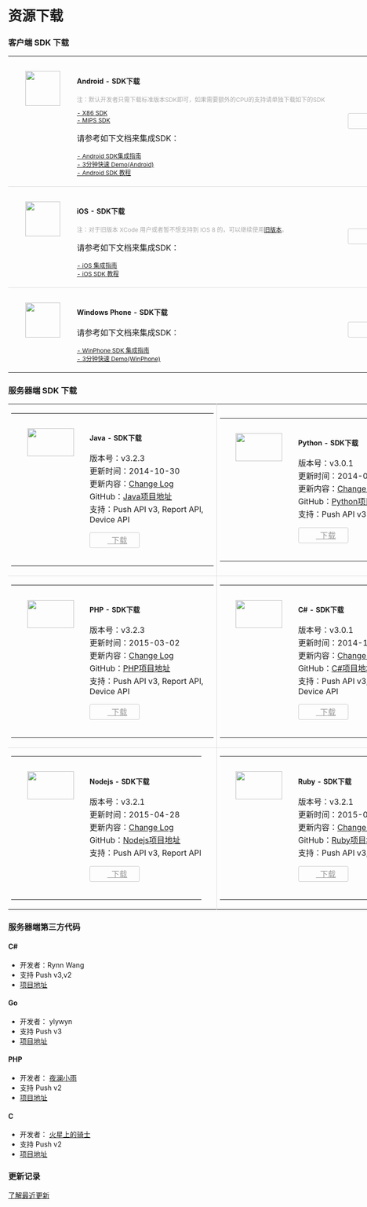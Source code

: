 # 资源下载
### 客户端 SDK 下载

<div class="row">
      <div class="col-md-8" style="width:850px">
            <div class="panel panel-default">
                  <div class = "panel-content home_section">
                        <table width="100%"   cellspacing="100" >
                              <tr>
                                    <td width="140" style="text-align: center;padding: 30px 0;vertical-align: top;"><img src="../image/resource_android.png" width="71" height="71" /></td>
                                    <td style="padding: 20px 0;">
                                          <h4 style="font-weight: bold;font-size: 14px;">Android - SDK下载</h4>
                                          <p style="font-size: 12px; color:#aaa;">注：默认开发者只需下载标准版本SDK即可，如果需要额外的CPU的支持请单独下载如下的SDK</p>
                                          <ul style="list-style: none;margin: 0;padding: 0;font-size: 12px;">
                                                <li><a href="https://www.jpush.cn/downloads/sdk/android-with-x86/">- X86 SDK</a></li>
                                                <li><a href="https://www.jpush.cn/downloads/sdk/android-with-mips/">- MIPS SDK</a></li>
                                          </ul>
                                          <p>请参考如下文档来集成SDK：</p>
                                          <ul style="list-style: none;margin: 0;padding: 0;font-size: 12px;">
                                                <li><a href="../guideline/android_guide">- Android SDK集成指南</a></li>
                                                <li><a href="../guideline/android_3m">- 3分钟快速 Demo(Android)</a></li>
                                                <li><a href="../client/android_tutorials">- Android SDK 教程</a></li>
                                          </ul>
                                    </td>
                                    <td width="180" style="text-align: center;vertical-align: middle">
                                          <a href="https://www.jpush.cn/downloads/sdk/android/" style="display: inline-block; height: 30px; line-height: 30px; width: 100px; border: 1px solid #ccc;border-radius: 3px;color: #999;font-size: 12px;">
                                                <i style="display: inline-block; width: 11px; height: 11px; background: url(../image/resource_sdk_download.png) 0 0;vertical-align: middle;"></i>&nbsp;&nbsp;下载
                                          </a>
                                    </td>
                              </tr> 
                              <tr style="border-top: 1px solid #ddd">
                                    <td width="140" style="text-align: center;padding: 30px 0;vertical-align: top;"><img src="../image/resource_ios.png" width="71" height="71" /></td>
                                    <td style="padding: 20px 0;">
                                          <h4 style="font-weight: bold;font-size: 14px;">iOS - SDK下载</h4>
                                          <p style="font-size: 12px; color:#aaa;">注：对于旧版本 XCode 用户或者暂不想支持到 IOS 8 的，可以继续使用<a href="http://docs.jpush.cn/download/attachments/7864408/JPush-iOS-SDK-1.7.4.zip?version=1&modificationDate=1411121271000">旧版本</a>。</p>
                                          <p>请参考如下文档来集成SDK：</p>
                                          <ul style="list-style: none;margin: 0;padding: 0;font-size: 12px;">
                                                <li><a href="../guideline/ios_guide">- iOS 集成指南</a></li>
                                                <li><a href="../client/ios_tutorials">- iOS SDK 教程</a></li>
                                          </ul>
                                    </td>
                                    <td width="180" style="text-align: center;vertical-align: middle">
                                          <a href="https://www.jpush.cn/downloads/sdk/ios8/" style="display: inline-block; height: 30px; line-height: 30px; width: 100px; border: 1px solid #ccc;border-radius: 3px;color: #999;font-size: 12px;">
                                                <i style="display: inline-block; width: 11px; height: 11px; background: url(../image/resource_sdk_download.png) 0 0;vertical-align: middle;"></i>&nbsp;&nbsp;下载
                                          </a>
                                    </td>
                              </tr>     
                              <tr style="border-top: 1px solid #ddd">
                                    <td width="140" style="text-align: center;padding: 30px 0;vertical-align: top;"><img src="../image/resource_wp.png" width="71" height="71" /></td>
                                    <td style="padding: 20px 0;">
                                          <h4 style="font-weight: bold;font-size: 14px;">Windows Phone - SDK下载</h4>
                                          <p>请参考如下文档来集成SDK：</p>
                                          <ul style="list-style: none;margin: 0;padding: 0;font-size: 12px;">
                                                <li><a href="../guideline/winphone_guide">- WinPhone SDK 集成指南</a></li>
                                                <li><a href="../guideline/winphone_3m">- 3分钟快速 Demo(WinPhone)</a></li>
                                          </ul>
                                    </td>
                                    <td width="180" style="text-align: center;vertical-align: middle">
                                          <a href="https://www.jpush.cn/downloads/sdk/winphone/" style="display: inline-block; height: 30px; line-height: 30px; width: 100px; border: 1px solid #ccc;border-radius: 3px;color: #999;font-size: 12px;">
                                                <i style="display: inline-block; width: 11px; height: 11px; background: url(../image/resource_sdk_download.png) 0 0;vertical-align: middle;"></i>&nbsp;&nbsp;下载
                                          </a>
                                    </td>
                              </tr>    
                        </table>
                  </div>      
            </div>
      </div>
</div>


### 服务器端 SDK 下载
<div class="row">
      <div class="col-md-8" style="width:850px">
            <div class="panel panel-default">
                  <div class = "panel-content home_section">
                        <table width="100%"   cellspacing="0" style="font-size: 12px;">
                              <tr>
                                    <td width="50%" style="border-right: 1px solid #ddd;">
                                          <table widht="100%">
                                                <tr>
                                                      <td width="160" style="text-align: center; padding: 30px 0; vertical-align: top;">
                                                            <img src="../image/resource_sdk_java.png" width="95" height="57" />
                                                      </td>
                                                      <td style="padding: 20px 0;">
                                                            <h4 style="font-weight: bold;font-size: 14px;">Java - SDK下载</h4>
                                                            <p style="margin: 2px 0;">版本号：v3.2.3</p>
                                                            <p style="margin: 2px 0;">更新时间：2014-10-30</p>
                                                            <p style="margin: 2px 0;">更新内容：<a href="https://github.com/jpush/jpush-api-java-client/releases">Change Log</a></p>
                                                            <p style="margin: 2px 0;">GitHub：<a href="https://github.com/jpush/jpush-api-java-client">Java项目地址</a></p>
                                                            <p style="margin: 2px 0 10px;">支持：Push API v3, Report API, Device API</p>
                                                            <p><a href="http://docs.jpush.cn/download/attachments/2228302/jpush-client-3.2.3.zip?version=2&modificationDate=1415166491000" style="display: inline-block; height: 30px; line-height: 30px; width: 100px; border: 1px solid #ccc;border-radius: 3px;color: #999;text-align: center;">
                                                                  <i style="vertical-align: middle; display: inline-block; width: 11px; height: 11px; background: url(../image/resource_sdk_download.png) 0 0;"></i style="vertical-align: middle;">&nbsp;&nbsp;下载
                                                            </a></p>
                                                      </td>
                                                </tr>
                                          </table>
                                    </td>
                                    <td width="50%">
                                          <table widht="100%">
                                                <tr>
                                                      <td width="160" style="text-align: center; padding: 30px 0; vertical-align: top;">
                                                            <img src="../image/resource_sdk_python.png" width="95" height="57" />
                                                      </td>
                                                      <td style="padding: 20px 0;">
                                                            <h4 style="font-weight: bold;font-size: 14px;">Python - SDK下载</h4>
                                                            <p style="margin: 2px 0;">版本号：v3.0.1</p>
                                                            <p style="margin: 2px 0;">更新时间：2014-06-28</p>
                                                            <p style="margin: 2px 0;">更新内容：<a href="https://github.com/jpush/jpush-api-python-client/releases">Change Log</a></p>
                                                            <p style="margin: 2px 0;">GitHub：<a href="https://github.com/jpush/jpush-api-python-client">Python项目地址</a></p>
                                                            <p style="margin: 2px 0 10px;">支持：Push API v3</p>
                                                            <p><a href="http://docs.jpush.cn/download/attachments/2228302/jpush-api-python-client-3.0.1.zip?version=1&modificationDate=1404872913000" style="display: inline-block; height: 30px; line-height: 30px; width: 100px; border: 1px solid #ccc;border-radius: 3px;color: #999;text-align: center;">
                                                                  <i style="vertical-align: middle; display: inline-block; width: 11px; height: 11px; background: url(../image/resource_sdk_download.png) 0 0;"></i style="vertical-align: middle;">&nbsp;&nbsp;下载
                                                            </a></p>
                                                      </td>
                                                </tr>
                                          </table>
                                    </td>
                              </tr>
                              <tr style="border-top: 1px solid #ddd;">
                                    <td width="50%" style="border-right: 1px solid #ddd;">
                                          <table widht="100%">
                                                <tr>
                                                      <td width="160" style="text-align: center; padding: 30px 0; vertical-align: top;">
                                                            <img src="../image/resource_sdk_php.png" width="95" height="57" />
                                                      </td>
                                                      <td style="padding: 20px 0;">
                                                            <h4 style="font-weight: bold;font-size: 14px;">PHP - SDK下载</h4>
                                                            <p style="margin: 2px 0;">版本号：v3.2.3</p>
                                                            <p style="margin: 2px 0;">更新时间：2015-03-02</p>
                                                            <p style="margin: 2px 0;">更新内容：<a href="https://github.com/jpush/jpush-api-php-client/releases">Change Log</a></p>
                                                            <p style="margin: 2px 0;">GitHub：<a href="https://github.com/jpush/jpush-api-php-client">PHP项目地址</a></p>
                                                            <p style="margin: 2px 0 10px;">支持：Push API v3, Report API, Device API</p>
                                                            <p><a href="http://docs.jpush.cn/download/attachments/2228302/jpush-api-php-client-3.2.3.zip?version=1&modificationDate=1425299557000" style="display: inline-block; height: 30px; line-height: 30px; width: 100px; border: 1px solid #ccc;border-radius: 3px;color: #999;text-align: center;">
                                                                  <i style="vertical-align: middle; display: inline-block; width: 11px; height: 11px; background: url(../image/resource_sdk_download.png) 0 0;"></i style="vertical-align: middle;">&nbsp;&nbsp;下载
                                                            </a></p>
                                                      </td>
                                                </tr>
                                          </table>
                                    </td>
                                    <td width="50%">
                                          <table widht="100%">
                                                <tr>
                                                      <td width="160" style="text-align: center; padding: 30px 0; vertical-align: top;">
                                                            <img src="../image/resource_sdk_csharp.png" width="95" height="57" />
                                                      </td>
                                                      <td style="padding: 20px 0;">
                                                            <h4 style="font-weight:   bold;font-size: 14px;">C# - SDK下载</h4>
                                                            <p style="margin: 2px 0;">版本号：v3.0.1</p>
                                                            <p style="margin: 2px 0;">更新时间：2014-12-19</p>
                                                            <p style="margin: 2px 0;">更新内容：<a href="https://github.com/jpush/jpush-api-csharp-client/releases">Change Log</a></p>
                                                            <p style="margin: 2px 0;">GitHub：<a href="https://github.com/jpush/jpush-api-csharp-client">C#项目地址</a></p>
                                                            <p style="margin: 2px 0 10px;">支持：Push API v3, Report API, Device API</p>
                                                            <p><a href="http://docs.jpush.cn/download/attachments/2228302/jpush-api-csharp-client-3.0.1.zip?version=1&modificationDate=1419210728376" style="display: inline-block; height: 30px; line-height: 30px; width: 100px; border: 1px solid #ccc;border-radius: 3px;color: #999;text-align: center;">
                                                                  <i style="vertical-align: middle; display: inline-block; width: 11px; height: 11px; background: url(../image/resource_sdk_download.png) 0 0;"></i style="vertical-align: middle;">&nbsp;&nbsp;下载
                                                            </a></p>
                                                      </td>
                                                </tr>
                                          </table>
                                    </td>
                              </tr>
                              <tr style="border-top: 1px solid #ddd;">
                                    <td width="50%" style="border-right: 1px solid #ddd;">
                                          <table widht="100%">
                                                <tr>
                                                      <td width="160" style="text-align: center; padding: 30px 0; vertical-align: top;">
                                                            <img src="../image/resource_sdk_nodejs.png" width="95" height="57" />
                                                      </td>
                                                      <td style="padding: 20px 0;">
                                                            <h4 style="font-weight: bold;font-size: 14px;">Nodejs - SDK下载</h4>
                                                            <p style="margin: 2px 0;">版本号：v3.2.1</p>
                                                            <p style="margin: 2px 0;">更新时间：2015-04-28</p>
                                                            <p style="margin: 2px 0;">更新内容：<a href="https://github.com/jpush/jpush-api-nodejs-client/releases">Change Log</a></p>
                                                            <p style="margin: 2px 0;">GitHub：<a href="https://github.com/jpush/jpush-api-nodejs-client">Nodejs项目地址</a></p>
                                                            <p style="margin: 2px 0 10px;">支持：Push API v3, Report API</p>
                                                            <p><a href="http://docs.jpush.cn/download/attachments/2228302/jpush-api-nodejs-client-3.2.1.zip?version=1&modificationDate=1430203561724" style="display: inline-block; height: 30px; line-height: 30px; width: 100px; border: 1px solid #ccc;border-radius: 3px;color: #999;text-align: center;">
                                                                  <i style="vertical-align: middle; display: inline-block; width: 11px; height: 11px; background: url(../image/resource_sdk_download.png) 0 0;"></i style="vertical-align: middle;">&nbsp;&nbsp;下载
                                                            </a></p>
                                                      </td>
                                                </tr>
                                          </table>
                                    </td>
                                    <td width="50%">
                                          <table widht="100%">
                                                <tr>
                                                      <td width="160" style="text-align: center; padding: 30px 0; vertical-align: top;">
                                                            <img src="../image/resource_sdk_ruby.png" width="95" height="57" />
                                                      </td>
                                                      <td style="padding: 20px 0;">
                                                            <h4 style="font-weight: bold;font-size: 14px;">Ruby - SDK下载</h4>
                                                            <p style="margin: 2px 0;">版本号：v3.2.1</p>
                                                            <p style="margin: 2px 0;">更新时间：2015-01-28</p>
                                                            <p style="margin: 2px 0;">更新内容：<a href="https://github.com/jpush/jpush-api-ruby-client/releases">Change Log</a></p>
                                                            <p style="margin: 2px 0;">GitHub：<a href="https://github.com/jpush/jpush-api-ruby-client">Ruby项目地址</a></p>
                                                            <p style="margin: 2px 0 10px;">支持：Push API v3, Report API</p>
                                                            <p><a href="http://docs.jpush.cn/download/attachments/2228302/jpush-api-ruby-client-3.2.1.zip?version=1&modificationDate=1425871465976" style="display: inline-block; height: 30px; line-height: 30px; width: 100px; border: 1px solid #ccc;border-radius: 3px;color: #999;text-align: center;">
                                                                  <i style="vertical-align: middle; display: inline-block; width: 11px; height: 11px; background: url(../image/resource_sdk_download.png) 0 0;"></i style="vertical-align: middle;">&nbsp;&nbsp;下载
                                                            </a></p>
                                                      </td>
                                                </tr>
                                          </table>
                                    </td>
                              </tr>
                        </table>
                  </div>
            </div>
      </div>
</div>



### 服务器端第三方代码

#### <p>C\#</p>

+ 开发者：Rynn Wang 
+ 支持 Push v3,v2 
+ [项目地址](https://jpush.codeplex.com/)

#### Go

+ 开发者： ylywyn
+ 支持 Push v3
+ [项目地址](https://github.com/ylywyn/jpush-api-go-client)

#### PHP

+ 开发者： [夜澜小雨](http://www.yelanxiaoyu.com)
+ 支持 Push v2
+ [项目地址](http://www.yelanxiaoyu.com/code/phonegap%E5%BC%80%E5%8F%91/jpush_push_php_server.html)

#### C

+ 开发者： [火星上的骑士](http://www.weibo.com/issacsonjj)
+ 支持 Push v2
+ [项目地址](https://github.com/issacsonjj/JPushDemo)


### 更新记录

[了解最近更新][11]

[0]: https://www.jpush.cn/downloads/sdk/android/
[1]: ../guideline/android_guide
[2]: ../guideline/android_3m
[3]: ../client/android_tutorials
[4]: http://www.jpush.cn/downloads/sdk/ios8
[5]: http://docs.jpush.cn/download/attachments/7864408/JPush-iOS-SDK-1.7.4.zip?version=1&modificationDate=1411121271000
[6]: ../guideline/ios_guide
[7]: ../client/ios_tutorials
[8]: https://www.jpush.cn/downloads/sdk/winphone/
[9]: ../guideline/winphone_guide
[10]: ../guideline/winphone_3m
[11]: ../updates
